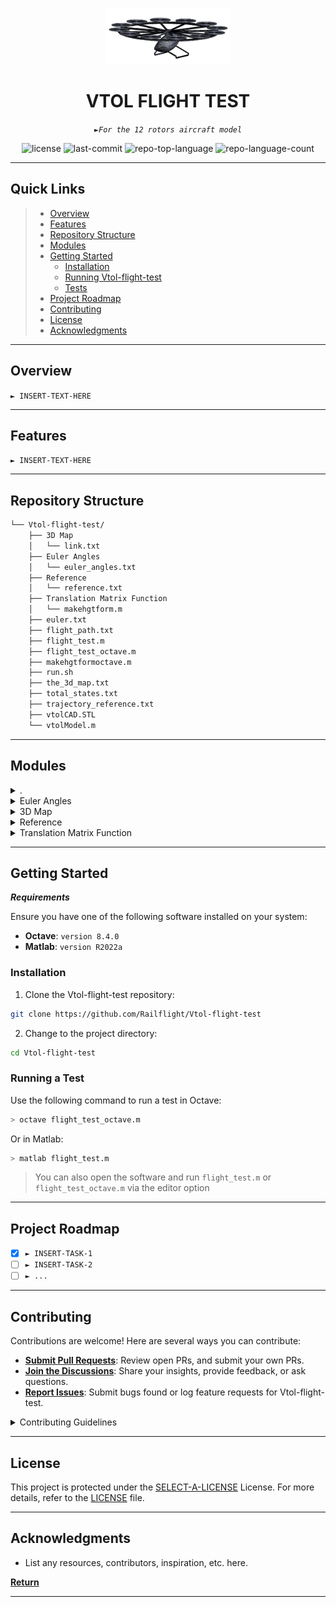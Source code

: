 <p align="center">
  <img src="CAD model/vtol_iso_view.png" width="200" />
</p>
<p align="center">
    <h1 align="center">VTOL FLIGHT TEST</h1>
</p>
<p align="center">
    <em><code>►For the 12 rotors aircraft model</code></em>
</p>
<p align="center">
	<img src="https://img.shields.io/github/license/Railflight/Vtol-flight-test?style=default&color=0080ff" alt="license">
	<img src="https://img.shields.io/github/last-commit/Railflight/Vtol-flight-test?style=default&color=0080ff" alt="last-commit">
	<img src="https://img.shields.io/github/languages/top/Railflight/Vtol-flight-test?style=default&color=0080ff" alt="repo-top-language">
	<img src="https://img.shields.io/github/languages/count/Railflight/Vtol-flight-test?style=default&color=0080ff" alt="repo-language-count">
<p>
<p align="center">
	<!-- default option, no dependency badges. -->
</p>
<hr>

##  Quick Links

> - [ Overview](#-overview)
> - [ Features](#-features)
> - [ Repository Structure](#-repository-structure)
> - [ Modules](#-modules)
> - [ Getting Started](#-getting-started)
>   - [ Installation](#-installation)
>   - [ Running Vtol-flight-test](#-running-Vtol-flight-test)
>   - [ Tests](#-tests)
> - [ Project Roadmap](#-project-roadmap)
> - [ Contributing](#-contributing)
> - [ License](#-license)
> - [ Acknowledgments](#-acknowledgments)

---

##  Overview

<code>► INSERT-TEXT-HERE</code>

---

##  Features

<code>► INSERT-TEXT-HERE</code>

---

##  Repository Structure

```sh
└── Vtol-flight-test/
    ├── 3D Map
    │   └── link.txt
    ├── Euler Angles
    │   └── euler_angles.txt
    ├── Reference
    │   └── reference.txt
    ├── Translation Matrix Function
    │   └── makehgtform.m
    ├── euler.txt
    ├── flight_path.txt
    ├── flight_test.m
    ├── flight_test_octave.m
    ├── makehgtformoctave.m
    ├── run.sh
    ├── the_3d_map.txt
    ├── total_states.txt
    ├── trajectory_reference.txt
    ├── vtolCAD.STL
    └── vtolModel.m
```

---

##  Modules

<details closed><summary>.</summary>

| File                                                                                                            | Summary                         |
| ---                                                                                                             | ---                             |
| [flight_test_octave.m](https://github.com/Railflight/Vtol-flight-test/blob/master/flight_test_octave.m)         | <code>► INSERT-TEXT-HERE</code> |
| [the_3d_map.txt](https://github.com/Railflight/Vtol-flight-test/blob/master/the_3d_map.txt)                     | <code>► INSERT-TEXT-HERE</code> |
| [vtolModel.m](https://github.com/Railflight/Vtol-flight-test/blob/master/vtolModel.m)                           | <code>► INSERT-TEXT-HERE</code> |
| [flight_path.txt](https://github.com/Railflight/Vtol-flight-test/blob/master/flight_path.txt)                   | <code>► INSERT-TEXT-HERE</code> |
| [euler.txt](https://github.com/Railflight/Vtol-flight-test/blob/master/euler.txt)                               | <code>► INSERT-TEXT-HERE</code> |
| [flight_test.m](https://github.com/Railflight/Vtol-flight-test/blob/master/flight_test.m)                       | <code>► INSERT-TEXT-HERE</code> |
| [makehgtformoctave.m](https://github.com/Railflight/Vtol-flight-test/blob/master/makehgtformoctave.m)           | <code>► INSERT-TEXT-HERE</code> |
| [trajectory_reference.txt](https://github.com/Railflight/Vtol-flight-test/blob/master/trajectory_reference.txt) | <code>► INSERT-TEXT-HERE</code> |
| [vtolCAD.STL](https://github.com/Railflight/Vtol-flight-test/blob/master/vtolCAD.STL)                           | <code>► INSERT-TEXT-HERE</code> |
| [run.sh](https://github.com/Railflight/Vtol-flight-test/blob/master/run.sh)                                     | <code>► INSERT-TEXT-HERE</code> |
| [total_states.txt](https://github.com/Railflight/Vtol-flight-test/blob/master/total_states.txt)                 | <code>► INSERT-TEXT-HERE</code> |

</details>

<details closed><summary>Euler Angles</summary>

| File                                                                                                         | Summary                         |
| ---                                                                                                          | ---                             |
| [euler_angles.txt](https://github.com/Railflight/Vtol-flight-test/blob/master/Euler Angles/euler_angles.txt) | <code>► INSERT-TEXT-HERE</code> |

</details>

<details closed><summary>3D Map</summary>

| File                                                                                   | Summary                         |
| ---                                                                                    | ---                             |
| [link.txt](https://github.com/Railflight/Vtol-flight-test/blob/master/3D Map/link.txt) | <code>► INSERT-TEXT-HERE</code> |

</details>

<details closed><summary>Reference</summary>

| File                                                                                                | Summary                         |
| ---                                                                                                 | ---                             |
| [reference.txt](https://github.com/Railflight/Vtol-flight-test/blob/master/Reference/reference.txt) | <code>► INSERT-TEXT-HERE</code> |

</details>

<details closed><summary>Translation Matrix Function</summary>

| File                                                                                                                  | Summary                         |
| ---                                                                                                                   | ---                             |
| [makehgtform.m](https://github.com/Railflight/Vtol-flight-test/blob/master/Translation Matrix Function/makehgtform.m) | <code>► INSERT-TEXT-HERE</code> |

</details>

---

##  Getting Started

***Requirements***

Ensure you have one of the following software installed on your system:

* **Octave**: `version 8.4.0`
* **Matlab**: `version R2022a` 

###  Installation

1. Clone the Vtol-flight-test repository:

```sh
git clone https://github.com/Railflight/Vtol-flight-test
```

2. Change to the project directory:

```sh
cd Vtol-flight-test
```

<!-- 3. Install the dependencies:

```sh
> INSERT-INSTALL-COMMANDS
``` -->

###  Running a Test

Use the following command to run a test in Octave:

```sh
> octave flight_test_octave.m
```

Or in Matlab:

```sh
> matlab flight_test.m
```

> You can also open the software and run `flight_test.m` or `flight_test_octave.m` via the editor option
---

##  Project Roadmap

- [X] `► INSERT-TASK-1`
- [ ] `► INSERT-TASK-2`
- [ ] `► ...`

---

##  Contributing

Contributions are welcome! Here are several ways you can contribute:

- **[Submit Pull Requests](https://github/Railflight/Vtol-flight-test/blob/main/CONTRIBUTING.md)**: Review open PRs, and submit your own PRs.
- **[Join the Discussions](https://github/Railflight/Vtol-flight-test/discussions)**: Share your insights, provide feedback, or ask questions.
- **[Report Issues](https://github/Railflight/Vtol-flight-test/issues)**: Submit bugs found or log feature requests for Vtol-flight-test.

<details closed>
    <summary>Contributing Guidelines</summary>

1. **Fork the Repository**: Start by forking the project repository to your GitHub account.
2. **Clone Locally**: Clone the forked repository to your local machine using a Git client.
   ```sh
   git clone https://github.com/Railflight/Vtol-flight-test
   ```
3. **Create a New Branch**: Always work on a new branch, giving it a descriptive name.
   ```sh
   git checkout -b new-feature-x
   ```
4. **Make Your Changes**: Develop and test your changes locally.
5. **Commit Your Changes**: Commit with a clear message describing your updates.
   ```sh
   git commit -m 'Implemented new feature x.'
   ```
6. **Push to GitHub**: Push the changes to your forked repository.
   ```sh
   git push origin new-feature-x
   ```
7. **Submit a Pull Request**: Create a PR against the original project repository. Clearly describe the changes and their motivations.

Once your PR is reviewed and approved, it will be merged into the main branch.

</details>

---

##  License

This project is protected under the [SELECT-A-LICENSE](https://choosealicense.com/licenses) License. For more details, refer to the [LICENSE](https://choosealicense.com/licenses/) file.

---

##  Acknowledgments

- List any resources, contributors, inspiration, etc. here.

[**Return**](#-quick-links)

---
